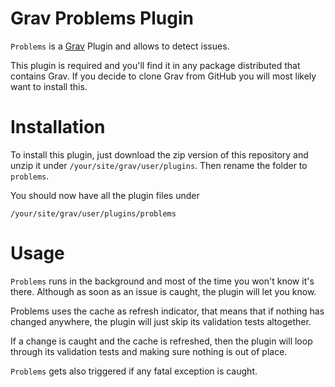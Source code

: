 Grav Problems Plugin
=================
`Problems` is a [Grav](http://github.com/getgrav/grav) Plugin and allows to detect issues.

This plugin is required and you'll find it in any package distributed that contains Grav. If you decide to clone Grav from GitHub you will most likely want to install this.


Installation
========
To install this plugin, just download the zip version of this repository and unzip it under `/your/site/grav/user/plugins`. Then rename the folder to `problems`.

You should now have all the plugin files under

	/your/site/grav/user/plugins/problems

Usage
=====
`Problems` runs in the background and most of the time you won't know it's there. Although as soon as an issue is caught, the plugin will let you know.

Problems uses the cache as refresh indicator, that means that if nothing has changed anywhere, the plugin will just skip its validation tests altogether. 

If a change is caught and the cache is refreshed, then the plugin will loop through its validation tests and making sure nothing is out of place.

`Problems` gets also triggered if any fatal exception is caught.